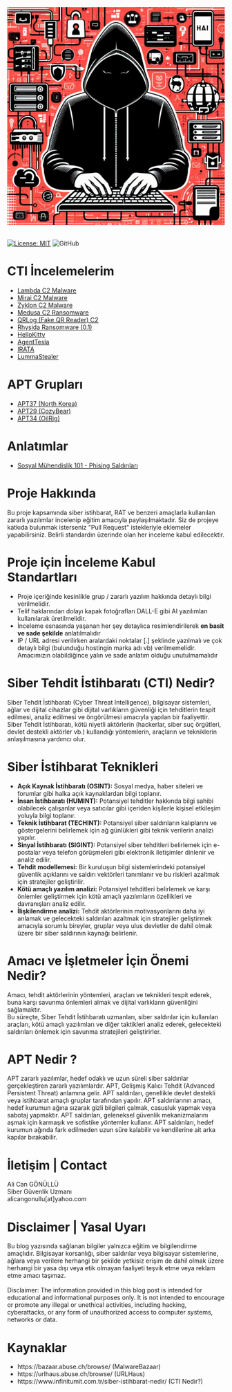 <!-- Style code -->
<link rel="stylesheet" href="CSS/style.css" type="text/css">

<br><br>
<img src="title_logo.png">
<br><br>

[![License: MIT](https://img.shields.io/badge/License-MIT-yellow.svg)](https://opensource.org/licenses/MIT) 
![GitHub](https://img.shields.io/badge/github-%23121011.svg?style=for-the-badge&logo=github&logoColor=white)

# CTI İncelemelerim
<ul>
<li><a href="IoC/Lambda_IoC/">Lambda C2 Malware</a></li>
<li><a href="IoC/Mirai_IoC/">Mirai C2 Malware</a></li>
<li><a href="IoC/Zyklon_IoC/">Zyklon C2 Malware</a></li>
<li><a href="IoC/Medusa_IoC/">Medusa C2 Ransomware</a></li>
<li><a href="IoC/QRLog_IoC/">QRLog (Fake QR Reader) C2</a></li>
<li><a href="IoC/Rhysida_IoC/">Rhysida Ransomware (0.1)</a></li>
<li><a href="IoC/HelloKitty_IoC/">HelloKitty</a></li>
<li><a href="IoC/AgentTesla_IoC/">AgentTesla</a></li>
<li><a href="IoC/IRATA_IoC/">IRATA</a></li>
<li><a href="IoC/LummaStealer_C2_IoC/">LummaStealer</a></li>
</ul>

# APT Grupları
<ul>
<li><a href="IoC/APT37_IoC/">APT37 (North Korea)</a></li>
<li><a href="IoC/APT29_IoC/">APT29 (CozyBear)</a></li>
<li><a href="IoC/APT34_IoC/">APT34 (OilRig)</a></li>
</ul>

# Anlatımlar
<ul>
<li><a href="Info101/Phising/">Sosyal Mühendislik 101 - Phising Saldırıları</a></li>
</ul>

# Proje Hakkında
<p>
  Bu proje kapsamında siber istihbarat, RAT ve benzeri amaçlarla kullanılan zararlı yazılımlar incelenip eğitim amacıyla paylaşılmaktadır. Siz de projeye katkıda bulunmak isterseniz "Pull Request" istekleriyle eklemeler yapabilirsiniz. Belirli standardın üzerinde olan her inceleme kabul edilecektir.<br>
</p>

# Proje için İnceleme Kabul Standartları
<ul>
  <li>Proje içeriğinde kesinlikle grup / zararlı yazılım hakkında detaylı bilgi verilmelidir.</li>
  <li>Telif haklarından dolayı kapak fotoğrafları DALL-E gibi AI yazılımları kullanılarak üretilmelidir.</li>
  <li>İnceleme esnasında yaşanan her şey detaylıca resimlendirilerek <b>en basit ve sade şekilde</b> anlatılmalıdır</li>
  <li>IP / URL adresi verilirken aralardaki noktalar [.] şeklinde yazılmalı ve çok detaylı bilgi (bulunduğu hostingin marka adı vb) verilmemelidir. Amacımızın olabildiğince yalın ve sade anlatım olduğu unutulmamalıdır</li>
</ul>

# Siber Tehdit İstihbaratı (CTI) Nedir?
<p>
  Siber Tehdit İstihbaratı (Cyber Threat Intelligence), bilgisayar sistemleri, ağlar ve dijital cihazlar gibi dijital varlıkların güvenliği için tehditlerin tespit edilmesi, analiz edilmesi ve öngörülmesi amacıyla yapılan bir faaliyettir.
  <br>
  Siber Tehdit İstihbaratı, kötü niyetli aktörlerin (hackerlar, siber suç örgütleri, devlet destekli aktörler vb.) kullandığı yöntemlerin, araçların ve tekniklerin anlaşılmasına yardımcı olur.
</p>

# Siber İstihbarat Teknikleri
<p>
  <ul>
    <li><b>Açık Kaynak İstihbaratı (OSINT):</b> Sosyal medya, haber siteleri ve forumlar gibi halka açık kaynaklardan bilgi toplanır.</li>
    <li><b>İnsan İstihbaratı (HUMINT):</b> Potansiyel tehditler hakkında bilgi sahibi olabilecek çalışanlar veya satıcılar gibi içeriden kişilerle kişisel etkileşim yoluyla bilgi toplanır.</li>
    <li><b>Teknik İstihbarat (TECHINT):</b> Potansiyel siber saldırıların kalıplarını ve göstergelerini belirlemek için ağ günlükleri gibi teknik verilerin analizi yapılır.</li>
    <li><b>Sinyal İstihbaratı (SIGINT):</b> Potansiyel siber tehditleri belirlemek için e-postalar veya telefon görüşmeleri gibi elektronik iletişimler dinlenir ve analiz edilir.</li>
    <li><b>Tehdit modellemesi:</b> Bir kuruluşun bilgi sistemlerindeki potansiyel güvenlik açıklarını ve saldırı vektörleri tanımlanır ve bu riskleri azaltmak için stratejiler geliştirilir.</li>
    <li><b>Kötü amaçlı yazılım analizi:</b> Potansiyel tehditleri belirlemek ve karşı önlemler geliştirmek için kötü amaçlı yazılımların özellikleri ve davranışları analiz edilir.</li>
    <li><b>İlişkilendirme analizi:</b> Tehdit aktörlerinin motivasyonlarını daha iyi anlamak ve gelecekteki saldırıları azaltmak için stratejiler geliştirmek amacıyla sorumlu bireyler, gruplar veya ulus devletler de dahil olmak üzere bir siber saldırının kaynağı belirlenir.</li>
  </ul>
</p>

# Amacı ve İşletmeler İçin Önemi Nedir?
<p>
  Amacı, tehdit aktörlerinin yöntemleri, araçları ve teknikleri tespit ederek, buna karşı savunma önlemleri almak ve dijital varlıkların güvenliğini sağlamaktır.
  <br>  
  Bu süreçte, Siber Tehdit İstihbaratı uzmanları, siber saldırılar için kullanılan araçları, kötü amaçlı yazılımları ve diğer taktikleri analiz ederek, gelecekteki saldırıları önlemek için savunma stratejileri geliştirirler.
</p>

# APT Nedir ?
<p>
  APT zararlı yazılımlar, hedef odaklı ve uzun süreli siber saldırılar gerçekleştiren zararlı yazılımlardır. APT, Gelişmiş Kalıcı Tehdit (Advanced Persistent Threat) anlamına gelir. APT saldırıları, genellikle devlet destekli veya istihbarat amaçlı gruplar tarafından yapılır. APT saldırılarının amacı, hedef kurumun ağına sızarak gizli bilgileri çalmak, casusluk yapmak veya sabotaj yapmaktır. APT saldırıları, geleneksel güvenlik mekanizmalarını aşmak için karmaşık ve sofistike yöntemler kullanır. APT saldırıları, hedef kurumun ağında fark edilmeden uzun süre kalabilir ve kendilerine ait arka kapılar bırakabilir.
</p>

# İletişim | Contact 
<p>
  Ali Can GÖNÜLLÜ<br>
  Siber Güvenlik Uzmanı<br>
  alicangonullu[at]yahoo.com
</p>

# Disclaimer | Yasal Uyarı
<p>
  Bu blog yazısında sağlanan bilgiler yalnızca eğitim ve bilgilendirme amaçlıdır. Bilgisayar korsanlığı, siber saldırılar veya bilgisayar sistemlerine, ağlara veya verilere herhangi bir şekilde yetkisiz erişim de dahil olmak üzere herhangi bir yasa dışı veya etik olmayan faaliyeti teşvik etme veya reklam etme amacı taşımaz.
<br><br>  
  Disclaimer: The information provided in this blog post is intended for educational and informational purposes only. It is not intended to encourage or promote any illegal or unethical activities, including hacking, cyberattacks, or any form of unauthorized access to computer systems, networks or data.
</p>

# Kaynaklar
<ul>
<li>https://bazaar.abuse.ch/browse/ (MalwareBazaar)</li>
<li>https://urlhaus.abuse.ch/browse/ (URLHaus)</li>
<li>https://www.infinitumit.com.tr/siber-istihbarat-nedir/ (CTI Nedir?)</li>
</ul>

